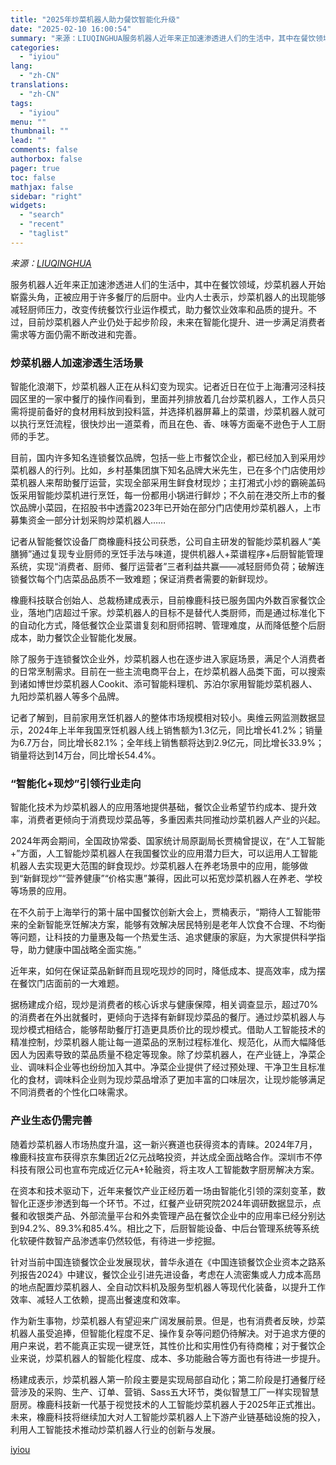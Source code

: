 ```yaml
---
title: "2025年炒菜机器人助力餐饮智能化升级"
date: "2025-02-10 16:00:54"
summary: "来源：LIUQINGHUA服务机器人近年来正加速渗透进人们的生活中，其中在餐饮领域，炒菜机器人开始崭..."
categories:
  - "iyiou"
lang:
  - "zh-CN"
translations:
  - "zh-CN"
tags:
  - "iyiou"
menu: ""
thumbnail: ""
lead: ""
comments: false
authorbox: false
pager: true
toc: false
mathjax: false
sidebar: "right"
widgets:
  - "search"
  - "recent"
  - "taglist"
---
```


*来源：*[*LIUQINGHUA*](javascript:void(0);)

服务机器人近年来正加速渗透进人们的生活中，其中在餐饮领域，炒菜机器人开始崭露头角，正被应用于许多餐厅的后厨中。业内人士表示，炒菜机器人的出现能够减轻厨师压力，改变传统餐饮行业运作模式，助力餐饮业效率和品质的提升。不过，目前炒菜机器人产业仍处于起步阶段，未来在智能化提升、进一步满足消费者需求等方面仍需不断改进和完善。

### 炒菜机器人加速渗透生活场景

智能化浪潮下，炒菜机器人正在从科幻变为现实。记者近日在位于上海漕河泾科技园区里的一家中餐厅的操作间看到，里面并列排放着几台炒菜机器人，工作人员只需将提前备好的食材用料放到投料篮，并选择机器屏幕上的菜谱，炒菜机器人就可以执行烹饪流程，很快炒出一道菜肴，而且在色、香、味等方面毫不逊色于人工厨师的手艺。

目前，国内许多知名连锁餐饮品牌，包括一些上市餐饮企业，都已经加入到采用炒菜机器人的行列。比如，乡村基集团旗下知名品牌大米先生，已在多个门店使用炒菜机器人来帮助餐厅运营，实现全部采用生鲜食材现炒；主打湘式小炒的霸碗盖码饭采用智能炒菜机进行烹饪，每一份都用小锅进行鲜炒；不久前在港交所上市的餐饮品牌小菜园，在招股书中透露2023年已开始在部分门店使用炒菜机器人，上市募集资金一部分计划采购炒菜机器人……

记者从智能餐饮设备厂商橡鹿科技公司获悉，公司自主研发的智能炒菜机器人“美膳狮”通过复现专业厨师的烹饪手法与味道，提供机器人+菜谱程序+后厨智能管理系统，实现“消费者、厨师、餐厅运营者”三者利益共赢——减轻厨师负荷；破解连锁餐饮每个门店菜品品质不一致难题；保证消费者需要的新鲜现炒。

橡鹿科技联合创始人、总裁杨建成表示，目前橡鹿科技已服务国内外数百家餐饮企业，落地门店超过千家。炒菜机器人的目标不是替代人类厨师，而是通过标准化下的自动化方式，降低餐饮企业菜谱复刻和厨师招聘、管理难度，从而降低整个后厨成本，助力餐饮企业智能化发展。

除了服务于连锁餐饮企业外，炒菜机器人也在逐步进入家庭场景，满足个人消费者的日常烹制需求。目前在一些主流电商平台上，在炒菜机器人品类下面，可以搜索到诸如博世炒菜机器人Cookit、添可智能料理机、苏泊尔家用智能炒菜机器人、九阳炒菜机器人等多个品牌。

记者了解到，目前家用烹饪机器人的整体市场规模相对较小。奥维云网监测数据显示，2024年上半年我国烹饪机器人线上销售额为1.3亿元，同比增长41.2%；销量为6.7万台，同比增长82.1%；全年线上销售额将达到2.9亿元，同比增长33.9%；销量将达到14万台，同比增长54.4%。

### “智能化+现炒”引领行业走向

智能化技术为炒菜机器人的应用落地提供基础，餐饮企业希望节约成本、提升效率，消费者更倾向于消费现炒菜品等，多重因素共同推动炒菜机器人产业的兴起。

2024年两会期间，全国政协常委、国家统计局原副局长贾楠曾提议，在“人工智能+”方面，人工智能炒菜机器人在我国餐饮业的应用潜力巨大，可以运用人工智能机器人去实现更大范围的鲜食现炒。炒菜机器人在养老场景中的应用，能够做到“新鲜现炒”“营养健康”“价格实惠”兼得，因此可以拓宽炒菜机器人在养老、学校等场景的应用。

在不久前于上海举行的第十届中国餐饮创新大会上，贾楠表示，“期待人工智能带来的全新智能烹饪解决方案，能够有效解决居民特别是老年人饮食不合理、不均衡等问题，让科技的力量惠及每一个热爱生活、追求健康的家庭，为大家提供科学指导，助力健康中国战略全面实施。”

近年来，如何在保证菜品新鲜而且现吃现炒的同时，降低成本、提高效率，成为摆在餐饮门店面前的一大难题。

据杨建成介绍，现炒是消费者的核心诉求与健康保障，相关调查显示，超过70%的消费者在外出就餐时，更倾向于选择有新鲜现炒菜品的餐厅。通过炒菜机器人与现炒模式相结合，能够帮助餐厅打造更具质价比的现炒模式。借助人工智能技术的精准控制，炒菜机器人能让每一道菜品的烹制过程标准化、规范化，从而大幅降低因人为因素导致的菜品质量不稳定等现象。除了炒菜机器人，在产业链上，净菜企业、调味料企业等也纷纷加入其中。净菜企业提供了经过预处理、干净卫生且标准化的食材，调味料企业则为现炒菜品增添了更加丰富的口味层次，让现炒能够满足不同消费者的个性化口味需求。

### 产业生态仍需完善

随着炒菜机器人市场热度升温，这一新兴赛道也获得资本的青睐。2024年7月，橡鹿科技宣布获得京东集团近2亿元战略投资，并达成全面战略合作。深圳市不停科技有限公司也宣布完成近亿元A+轮融资，将主攻人工智能数字厨房解决方案。

在资本和技术驱动下，近年来餐饮产业正经历着一场由智能化引领的深刻变革，数智化正逐步渗透到每一个环节。不过，红餐产业研究院2024年调研数据显示，点餐和收银类产品、外部流量平台和外卖管理产品在餐饮企业中的应用率已经分别达到94.2%、89.3%和85.4%。相比之下，后厨智能设备、中后台管理系统等系统化软硬件数智产品渗透率仍然较低，有待进一步挖掘。

针对当前中国连锁餐饮企业发展现状，普华永道在《中国连锁餐饮企业资本之路系列报告2024》中建议，餐饮企业引进先进设备，考虑在人流密集或人力成本高昂的地点配置炒菜机器人、全自动饮料机及服务型机器人等现代化装备，以提升工作效率、减轻人工依赖，提高出餐速度和效率。

作为新生事物，炒菜机器人有望迎来广阔发展前景。但是，也有消费者反映，炒菜机器人虽受追捧，但智能化程度不足、操作复杂等问题仍待解决。对于追求方便的用户来说，若不能真正实现一键烹饪，其性价比和实用性仍有待商榷；对于餐饮企业来说，炒菜机器人的智能化程度、成本、多功能融合等方面也有待进一步提升。

杨建成表示，炒菜机器人第一阶段主要是实现局部自动化；第二阶段是打通餐厅经营涉及的采购、生产、订单、营销、Sass五大环节，类似智慧工厂一样实现智慧厨房。橡鹿科技新一代基于视觉技术的人工智能炒菜机器人于2025年正式推出。未来，橡鹿科技将继续加大对人工智能炒菜机器人上下游产业链基础设施的投入，利用人工智能技术推动炒菜机器人行业的创新与发展。

[iyiou](https://www.iyiou.com/news/202502101089859)
